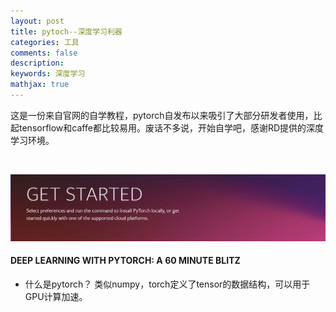 ```yaml
---
layout: post
title: pytoch--深度学习利器
categories: 工具
comments: false
description: 
keywords: 深度学习
mathjax: true
---
```


这是一份来自官网的自学教程，pytorch自发布以来吸引了大部分研发者使用，比起tensorflow和caffe都比较易用。废话不多说，开始自学吧，感谢RD提供的深度学习环境。

<br>


![](/images/blog/2019-08-17-20-20-16.jpg)

#### DEEP LEARNING WITH PYTORCH: A 60 MINUTE BLITZ

- 什么是pytorch？
类似numpy，torch定义了tensor的数据结构，可以用于GPU计算加速。